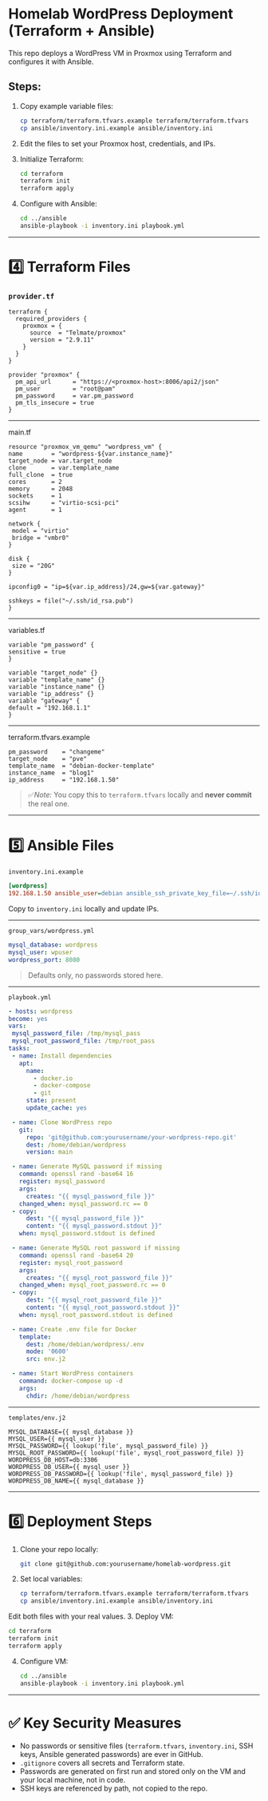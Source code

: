 # Homelab WordPress Deployment (Terraform + Ansible)

This repo deploys a WordPress VM in Proxmox using Terraform and configures it with Ansible.

## Steps:

1. Copy example variable files:
   ```bash
   cp terraform/terraform.tfvars.example terraform/terraform.tfvars
   cp ansible/inventory.ini.example ansible/inventory.ini
   ```

2. Edit the files to set your Proxmox host, credentials, and IPs.


3. Initialize Terraform:
   ```bash
   cd terraform
   terraform init
   terraform apply
   ```

4. Configure with Ansible:
   ```bash
   cd ../ansible
   ansible-playbook -i inventory.ini playbook.yml
   ```


---

# **4️⃣ Terraform Files**

### `provider.tf`
```hcl
terraform {
  required_providers {
    proxmox = {
      source  = "Telmate/proxmox"
      version = "2.9.11"
    }
  }
}

provider "proxmox" {
  pm_api_url      = "https://<proxmox-host>:8006/api2/json"
  pm_user         = "root@pam"
  pm_password     = var.pm_password
  pm_tls_insecure = true
}
```

---

main.tf
   ```hcl
   resource "proxmox_vm_qemu" "wordpress_vm" {
  name        = "wordpress-${var.instance_name}"
  target_node = var.target_node
  clone       = var.template_name
  full_clone  = true
  cores       = 2
  memory      = 2048
  sockets     = 1
  scsihw      = "virtio-scsi-pci"
  agent       = 1

  network {
    model = "virtio"
    bridge = "vmbr0"
  }

  disk {
    size = "20G"
  }

  ipconfig0 = "ip=${var.ip_address}/24,gw=${var.gateway}"

  sshkeys = file("~/.ssh/id_rsa.pub")
}
   ```

---

variables.tf
   ```hcl
   variable "pm_password" {
  sensitive = true
}

variable "target_node" {}
variable "template_name" {}
variable "instance_name" {}
variable "ip_address" {}
variable "gateway" {
  default = "192.168.1.1"
}
   ```

---

terraform.tfvars.example
   ```hcl
   pm_password    = "changeme"
target_node    = "pve"
template_name  = "debian-docker-template"
instance_name  = "blog1"
ip_address     = "192.168.1.50"
   ```
> ✅*Note:* You copy this to `terraform.tfvars` locally and **never commit** the real one. 

---


# **5️⃣ Ansible Files**

`inventory.ini.example`
   ```ini
   [wordpress]
   192.168.1.50 ansible_user=debian ansible_ssh_private_key_file=~/.ssh/id_rsa
   ```

Copy to `inventory.ini` locally and update IPs.

---

`group_vars/wordpress.yml`
   ```yaml
   mysql_database: wordpress
   mysql_user: wpuser
   wordpress_port: 8080
   ```
> Defaults only, no passwords stored here.

---

`playbook.yml`
   ```yaml
- hosts: wordpress
  become: yes
  vars:
    mysql_password_file: /tmp/mysql_pass
    mysql_root_password_file: /tmp/root_pass
  tasks:
    - name: Install dependencies
      apt:
        name:
          - docker.io
          - docker-compose
          - git
        state: present
        update_cache: yes

    - name: Clone WordPress repo
      git:
        repo: 'git@github.com:yourusername/your-wordpress-repo.git'
        dest: /home/debian/wordpress
        version: main

    - name: Generate MySQL password if missing
      command: openssl rand -base64 16
      register: mysql_password
      args:
        creates: "{{ mysql_password_file }}"
      changed_when: mysql_password.rc == 0
    - copy:
        dest: "{{ mysql_password_file }}"
        content: "{{ mysql_password.stdout }}"
      when: mysql_password.stdout is defined

    - name: Generate MySQL root password if missing
      command: openssl rand -base64 20
      register: mysql_root_password
      args:
        creates: "{{ mysql_root_password_file }}"
      changed_when: mysql_root_password.rc == 0
    - copy:
        dest: "{{ mysql_root_password_file }}"
        content: "{{ mysql_root_password.stdout }}"
      when: mysql_root_password.stdout is defined

    - name: Create .env file for Docker
      template:
        dest: /home/debian/wordpress/.env
        mode: '0600'
        src: env.j2

    - name: Start WordPress containers
      command: docker-compose up -d
      args:
        chdir: /home/debian/wordpress
   ```

---

`templates/env.j2`
   ```jinja2
   MYSQL_DATABASE={{ mysql_database }}
   MYSQL_USER={{ mysql_user }}
   MYSQL_PASSWORD={{ lookup('file', mysql_password_file) }}
   MYSQL_ROOT_PASSWORD={{ lookup('file', mysql_root_password_file) }}
   WORDPRESS_DB_HOST=db:3306
   WORDPRESS_DB_USER={{ mysql_user }}
   WORDPRESS_DB_PASSWORD={{ lookup('file', mysql_password_file) }}
   WORDPRESS_DB_NAME={{ mysql_database }}
   ```

---

# **6️⃣  Deployment Steps**

1. Clone your repo locally:
   ```bash
   git clone git@github.com:yourusername/homelab-wordpress.git
   ```

2. Set local variables:
   ```bash
   cp terraform/terraform.tfvars.example terraform/terraform.tfvars
   cp ansible/inventory.ini.example ansible/inventory.ini
   ```
Edit both files with your real values.
3. Deploy VM:
   ```bash
   cd terraform
   terraform init
   terraform apply
   ```

4. Configure VM:
   ```bash
   cd ../ansible
   ansible-playbook -i inventory.ini playbook.yml
   ```

---

# ✅ **Key Security Measures**

- No passwords or sensitive files (`terraform.tfvars`, `inventory.ini`, SSH keys, Ansible generated passwords) are ever in GitHub.
- `.gitignore` covers all secrets and Terraform state.
- Passwords are generated on first run and stored only on the VM and your local machine, not in code.
- SSH keys are referenced by path, not copied to the repo.

